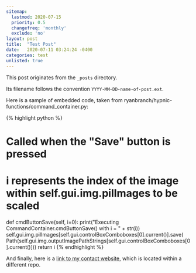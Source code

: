 ```yaml
---
sitemap:
  lastmod: 2020-07-15
  priority: 0.5
  changefreq: 'monthly'
  exclude: 'no'
layout: post
title:  "Test Post"
date:   2020-07-11 03:24:24 -0400
categories: test
unlisted: true
---
```

This post originates from the `_posts` directory.

Its filename follows the convention `YYYY-MM-DD-name-of-post.ext`.

Here is a sample of embedded code, taken from ryanbranch/hypnic-functions/command_container.py:

{% highlight python %}
# Called when the "Save" button is pressed
# i represents the index of the image within self.gui.img.pilImages to be scaled
def cmdButtonSave(self, i=0):
    print("Executing CommandContainer.cmdButtonSave() with i = " + str(i))
    self.gui.img.pilImages[self.gui.controlBoxComboboxes[0].current()].save(
        Path(self.gui.img.outputImagePathStrings[self.gui.controlBoxComboboxes[0].current()]))
    return i
{% endhighlight %}

And finally, here is a [link to my contact website][contact-url], which is located within a different repo.


[contact-url]: https://contact.ryanbran.ch/
